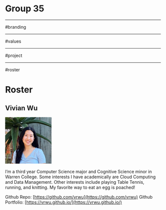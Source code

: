 # Group 35
--------------------------------------------------------------------------------------------------------------
#branding


--------------------------------------------------------------------------------------------------------------
#values




--------------------------------------------------------------------------------------------------------------
#project



-------------------------------------------------------------------------------------------------------------
#roster

# Roster 
## Vivian Wu

<img src="/admin/group-images/VivianWu.jpg" alt="Vivian Wu" width="150" height="150">

I’m a third year Computer Science major and Cognitive Science minor in Warren College. Some interests I have academically are Cloud Computing and Data Management. Other interests include playing Table Tennis, running, and knitting. My favorite way to eat an egg is poached! 

Github Repo: [https://github.com/vrwu](https://github.com/vrwu)
Github Portfolio: [https://vrwu.github.io/](https://vrwu.github.io/)



